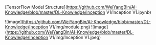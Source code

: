 

[TensorFlow Model Structure](https://github.com/WeiYangBin/AI-Knowledge/blob/master/DL-Knowledge/Inception V1/Inception V1.ipynb)


![image](https://github.com/WeiYangBin/AI-Knowledge/blob/master/DL-Knowledge/Inception V1/img/module.png)
![image](https://github.com/WeiYangBin/AI-Knowledge/blob/master/DL-Knowledge/Inception V1/img/Inception V1.jpeg)
